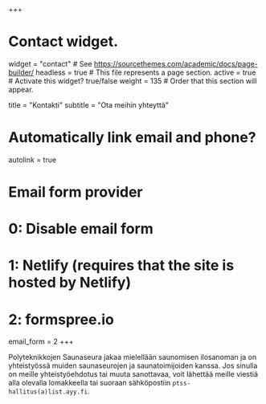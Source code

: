 +++
# Contact widget.
widget = "contact"  # See https://sourcethemes.com/academic/docs/page-builder/
headless = true  # This file represents a page section.
active = true  # Activate this widget? true/false
weight = 135  # Order that this section will appear.

title = "Kontakti"
subtitle = "Ota meihin yhteyttä"

# Automatically link email and phone?
autolink = true

# Email form provider
#   0: Disable email form
#   1: Netlify (requires that the site is hosted by Netlify)
#   2: formspree.io
email_form = 2
+++

Polyteknikkojen Saunaseura jakaa mielellään saunomisen ilosanoman ja on yhteistyössä muiden saunaseurojen ja saunatoimijoiden kanssa. Jos sinulla on meille yhteistyöehdotus tai muuta sanottavaa, voit lähettää meille viestiä alla olevalla lomakkeella tai suoraan sähköpostiin `ptss-hallitus(a)list.ayy.fi`.
